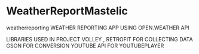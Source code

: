 # WeatherReportMastelic
weatherreporting
WEATHER REPORTING APP USING OPEN.WEATHER API

LIBRARIES USED IN PROJECT 
VOLLEY , RETROFIT FOR COLLECTING DATA 
GSON FOR CONVERSION 
YOUTUBE API FOR YOUTUBEPLAYER
